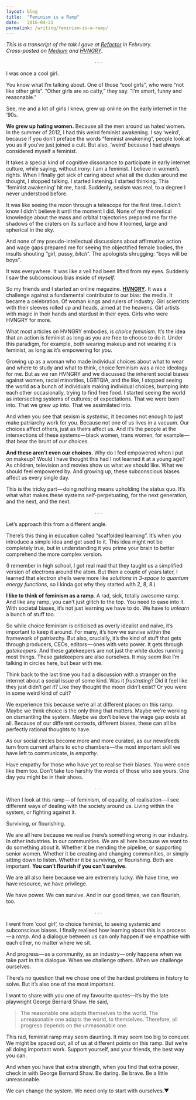 ```yaml
---
layout: blog
title:  "Feminism is a Ramp"
date:   2016-04-21
permalink: /writing/feminism-is-a-ramp/
---
```


*This is a transcript of the talk I gave at [Refactor](http://refactor.org.nz/) in February. <br/> Cross-posted on [Medium](https://medium.com/hvngry-magazine/feminism-is-a-ramp-96796a63c5c7) and [HVNGRY](http://hvngrymag.com/2016/04/21/feminism-is-a-ramp/).*

<p style="text-align: center;">&#8729; &#8729; &#8729;</p>

I was once a cool girl.

You know what I’m talking about. One of those “cool girls”, who were “not like other girls”. “Other girls are so catty,” they say. “I’m smart, funny and reasonable.”

See, me and a lot of girls I knew, grew up online on the early internet in the ’90s.

**We grew up hating women.** Because all the men around us hated women.
In the summer of 2012, I had this weird feminist awakening. I say ‘weird’, because if you don’t preface the words “feminist awakening”, people look at you as if you’ve just joined a cult. But also, ‘weird’ because I had always considered myself a feminist.

It takes a special kind of cognitive dissonance to participate in early internet culture, while saying, without irony: I am a feminist. I believe in women’s rights. When I finally got sick of caring about what all the dudes around me thought, I stopped talking. I started listening. I started thinking. This ‘feminist awakening’ hit me, hard. Suddenly, sexism was real, to a degree I never understood before.

It was like seeing the moon through a telescope for the first time. I didn’t know I didn’t believe it until the moment I did. None of my theoretical knowledge about the mass and orbital trajectories prepared me for the shadows of the craters on its surface and how it loomed, large and spherical in the sky.

And none of my pseudo-intellectual discussions about affirmative action and wage gaps prepared me for seeing the objectified female bodies, the insults shouting “girl, pussy, *bitch*”. The apologists shrugging: “boys will be boys”.

It was everywhere. It was like a veil had been lifted from my eyes. Suddenly I saw the subconscious bias inside of *myself*.

So my friends and I started an online magazine. **[HVNGRY](http://hvngry.com)**. It was a challenge against a fundamental contributor to our bias: the media. It became a celebration. Of woman kings and rulers of industry. Girl scientists with their sleeves rolled up and heads, aimed at the heavens. Girl artists with magic in their hands and stardust in their eyes. Girls who were HVNGRY for more.

What most articles on HVNGRY embodies, is *choice feminism*. It’s the idea that an action is feminist as long as you are free to choose to do it. Under this paradigm, for example, both wearing makeup and not wearing it is feminist, as long as it’s empowering for *you*.

Growing up as a woman who made individual choices about what to wear and where to study and what to think, choice feminism was a nice ideology for me. But as we ran HVNGRY and we discussed the inherent social biases against women, racial minorities, LGBTQIA, and the like, I stopped seeing the world as a bunch of individuals making individual choices, bumping into each other occasionally, trying to find free food. I started seeing the world as intersecting systems of cultures; of expectations. That we were born into. That we grew up into. That we assimilated into.

And when you see that sexism is *systemic*, it becomes not enough to just make patriarchy work for you. Because not one of us lives in a vacuum. Our choices affect others, just as theirs affect us. And it’s the people at the intersections of these systems — black women, trans women, for example — that bear the brunt of *our* choices.

**And these aren’t even our choices.** Why do I feel empowered when I put on makeup? Would I have thought this had I not learned it at a young age? As children, television and movies show us what we should like. What we should feel empowered by. And growing up, these subconscious biases affect us every single day.

This is the tricky part — doing nothing means upholding the status quo. It’s what what makes these systems self-perpetuating, for the next generation, and the next, and the next.

<p style="text-align: center;">&#8729; &#8729; &#8729;</p>

Let’s approach this from a different angle.

There’s this thing in education called “scaffolded learning”. It’s when you introduce a simple idea and get used to it. This idea might not be completely true, but in understanding it you prime your brain to better comprehend the more complex version.

(I remember in high school, I got real mad that they taught us a simplified version of electrons around the atom. But then a couple of years later, I learned that electron shells were more like *solutions in 3-space to quantum energy functions*, so I kinda got why they started with 2, 8, 8.)

**I like to think of feminism as a ramp**. A rad, sick, totally awesome ramp. And like any ramp, you can’t just glitch to the top. You need to ease into it. With societal biases, it’s not just learning we have to do. We have to *unlearn* a bunch of stuff too.

So while choice feminism is criticised as overly idealist and naive, it’s important to keep it around. For many, it’s how we survive within the framework of patriarchy. But also, crucially, it’s the kind of stuff that gets through producers, CEOs, editors — ones with veto power. It gets through *gatekeepers*. And these gatekeepers are not just the white dudes running most things. These gatekeepers are also ourselves.
It may seem like I’m talking in circles here, but bear with me.

Think back to the last time you had a discussion with a stranger on the internet about a social issue of some kind. Was it *frustrating*? Did it feel like they just didn’t *get it*? Like they thought the moon didn’t exist? Or you were in some weird kind of cult?

We experience this because we’re all at different places on this ramp. Maybe we think choice is the only thing that matters. Maybe we’re working on dismantling the system. Maybe we don’t believe the wage gap exists at all. Because of our different contexts, different biases, these can all be perfectly rational thoughts to have.

As our social circles become more and more curated, as our newsfeeds turn from current affairs to echo chambers — the most important skill we have left to communicate, is *empathy*.

Have empathy for those who have yet to realise their biases. You were once like them too. Don’t take too harshly the words of those who see yours. One day you might be in their shoes.

<p style="text-align: center;">&#8729; &#8729; &#8729;</p>

When I look at this ramp — of feminism, of equality, of realisation — I see different ways of dealing with the society around us. Living within the system, or fighting against it.

Surviving, or flourishing.

We are all here because we realise there’s something wrong in our industry. In other industries. In our communities. We are all here because we want to do something about it. Whether it be mending the pipeline, or supporting senior women. Whether it be creating and changing communities, or simply sitting down to listen. Whether it be surviving, or flourishing. Both are important. **You can’t flourish if you can’t survive**.

We are all also here because we are extremely lucky. We have time, we have resource, we have privilege.

We have power. We can survive. And in our good times, we can flourish, too.

<p style="text-align: center;">&#8729; &#8729; &#8729;</p>

I went from ‘cool girl’, to choice feminist, to seeing systemic and subconscious biases. I finally realised how learning about this is a process — a *ramp*. And a dialogue between us can only happen if we empathise with each other, no matter where we sit.

And progress — as a community, as an industry — only happens when we take part in this dialogue. When we challenge others. When we challenge ourselves.

There’s no question that we chose one of the hardest problems in history to solve. But it’s also one of the most important.

I want to share with you one of my favourite quotes—it’s by the late playwright George Bernard Shaw. He said,

> The reasonable one adapts themselves to the world. The unreasonable one adapts the world, to themselves.
> Therefore, all progress depends on the unreasonable one.

This rad, feminist ramp may seem daunting. It may seem too big to conquer. We might be spaced out, all of us at different points on this ramp. But we’re all doing important work. Support yourself, and your friends, the best way you can.

And when you have that extra strength, when you find that extra power, check in with George Bernard Shaw. Be daring. Be brave. Be a little unreasonable.

We can change the system. We need only to start with ourselves.▼